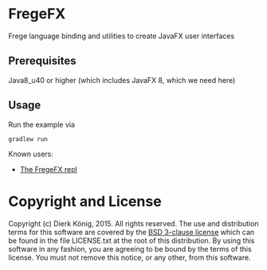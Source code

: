 # FregeFX
Frege language binding and utilities to create JavaFX user interfaces

## Prerequisites

Java8_u40 or higher (which includes JavaFX 8, which we need here)

## Usage

Run the example via
    
    gradlew run

Known users:

* [The FregeFX repl](https://github.com/Dierk/frepl-gui)





# Copyright and License

Copyright (c) Dierk König, 2015. All rights reserved.
The use and distribution terms for this software are covered by the
[BSD 3-clause license](http://opensource.org/licenses/BSD-3-Clause)
which can be found in the file LICENSE.txt at the root of this distribution.
By using this software in any fashion, you are agreeing to be bound by the terms of this license.
You must not remove this notice, or any other, from this software.
